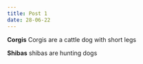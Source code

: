 ```yaml
---
title: Post 1
date: 28-06-22
---
```



**Corgis**
Corgis are a cattle dog with short legs

**Shibas**
shibas are hunting dogs